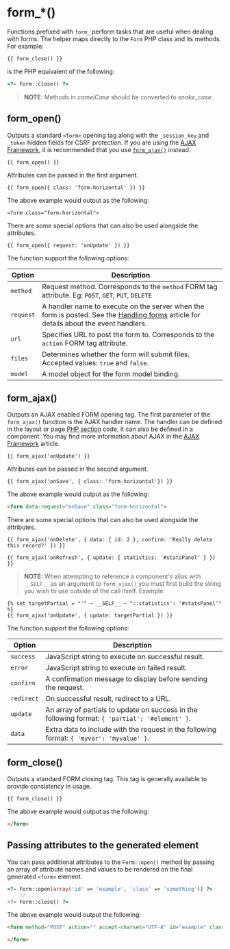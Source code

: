 # form_*()

Functions prefixed with `form_` perform tasks that are useful when dealing with forms. The helper maps directly to the `Form` PHP class and its methods. For example:

```twig
{{ form_close() }}
```

is the PHP equivalent of the following:

```php
<?= Form::close() ?>
```

> **NOTE**: Methods in *camelCase* should be converted to *snake_case*.

## form_open()

Outputs a standard `<form>` opening tag along with the `_session_key` and `_token` hidden fields for CSRF protection. If you are using the [AJAX Framework](../../docs/ajax/introduction), it is recommended that you use [`form_ajax()`](#formajax) instead.

```twig
{{ form_open() }}
```

Attributes can be passed in the first argument.

```twig
{{ form_open({ class: 'form-horizontal' }) }}
```

The above example would output as the following:

```twig
<form class="form-horizontal">
```

There are some special options that can also be used alongside the attributes.

```twig
{{ form_open({ request: 'onUpdate' }) }}
```

The function support the following options:

Option | Description
------------- | -------------
`method` | Request method. Corresponds to the `method` FORM tag attribute. Eg: `POST`, `GET`, `PUT`, `DELETE`
`request` | A handler name to execute on the server when the form is posted. See the [Handling forms](../../docs/cms/pages#handling-forms) article for details about the event handlers.
`url` | Specifies URL to post the form to. Corresponds to the `action` FORM tag attribute.
`files` | Determines whether the form will submit files. Accepted values: `true` and `false`.
`model` | A model object for the form model binding.

## form_ajax()

Outputs an AJAX enabled FORM opening tag. The first parameter of the `form_ajax()` function is the AJAX handler name. The handler can be defined in the layout or page [PHP section](../../docs/cms/themes#php-code-section) code, it can also be defined in a component. You may find more information about AJAX in the [AJAX Framework](../../docs/ajax/introduction) article.

```twig
{{ form_ajax('onUpdate') }}
```

Attributes can be passed in the second argument.

```twig
{{ form_ajax('onSave', { class: 'form-horizontal'}) }}
```

The above example would output as the following:

```html
<form data-request="onSave" class="form-horizontal">
```

There are some special options that can also be used alongside the attributes.

```twig
{{ form_ajax('onDelete', { data: { id: 2 }, confirm: 'Really delete this record?' }) }}

{{ form_ajax('onRefresh', { update: { statistics: '#statsPanel' } }) }}
```

> **NOTE:** When attempting to reference a component's alias with `__SELF__` as an argument to `form_ajax()` you must first build the string you wish to use outside of the call itself. Example:

```twig
{% set targetPartial = "'" ~ __SELF__ ~ "::statistics': '#statsPanel'" %}
{{ form_ajax('onUpdate', { update: targetPartial }) }}
```

The function support the following options:

Option | Description
------------- | -------------
`success` | JavaScript string to execute on successful result.
`error` | JavaScript string to execute on failed result.
`confirm` | A confirmation message to display before sending the request.
`redirect` | On successful result, redirect to a URL.
`update` | An array of partials to update on success in the following format: `{ 'partial': '#element' }`.
`data` | Extra data to include with the request in the following format: `{ 'myvar': 'myvalue' }`.

## form_close()

Outputs a standard FORM closing tag. This tag is generally available to provide consistency in usage.

```twig
{{ form_close() }}
```

The above example would output as the following:

```html
</form>
```

## Passing attributes to the generated element

You can pass additional attributes to the `Form::open()` method by passing an array of attribute names and values to be rendered on the final generated `<form>` element.

```php
<?= Form::open(array('id' => 'example', 'class' => 'something')) ?>
    // ..
<?= Form::close() ?>
```

The above example would output the following:

```html
<form method="POST" action="" accept-charset="UTF-8" id="example" class="something">

</form>
```
